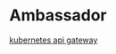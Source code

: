 # Ambassador

[kubernetes api gateway](https://www.getambassador.io/resources/challenges-api-gateway-kubernetes/)